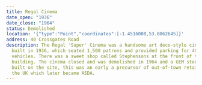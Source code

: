 ```yaml
---
title: Regal Cinema
date_open: "1936"
date_close: "1964"
status: Demolished
location: '{"type":"Point","coordinates":[-1.4516008,53.8062645]}'
address: 40 Crossgates Road
description: The Regal 'Super' Cinema was a handsome art deco-style cinema,
  built in 1936, which seated 1,500 patrons and provided parking for 400
  vehicles. There was a sweet shop called Stephensons at the front of the
  building. The cinema closed and was demolished in 1964 and a GEM store was
  built on the site, this was an early a precursor of out-of-town retailing in
  the UK which later became ASDA.
---
```


